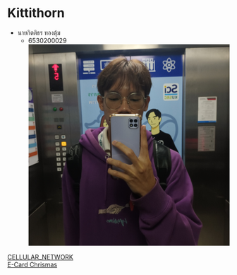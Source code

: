 
# Kittithorn

- นายกิตติธร ทองตุ้ม
  - 6530200029
![Alt text](images/20241122_083340.jpg)

[CELLULAR_NETWORK](http://kitty340822.github.io/cellular_network.html)</br>
[E-Card Chrismas](https://github.com/Kitty340822/e-card.git)
